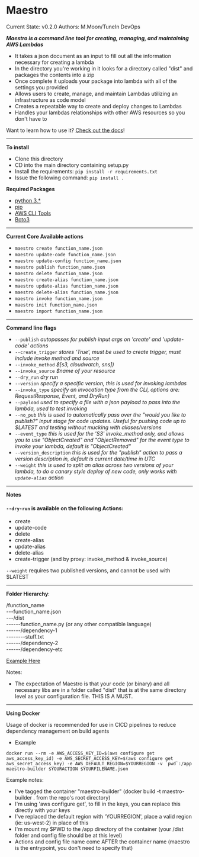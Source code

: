 # Maestro

Current State: v0.2.0
Authors: M.Moon/TuneIn DevOps

***Maestro is a command line tool for creating, managing, and maintaining AWS Lambdas***  
- It takes a json document as an input to fill out all the information necessary for creating a lambda  
- In the directory you're working in it looks for a directory called "dist" and packages the contents into a zip  
- Once complete it uploads your package into lambda with all of the settings you provided  
- Allows users to create, manage, and maintain Lambdas utilizing an infrastructure as code model
- Creates a repeatable way to create and deploy changes to Lambdas  
- Handles your lambdas relationships with other AWS resources so you don't have to

Want to learn how to use it? [Check out the docs](https://github.com/tunein/Maestro/tree/development/docs)!  

---

**To install**  
- Clone this directory  
- CD into the main directory containing setup.py  
- Install the requirements: `pip install -r requirements.txt`  
- Issue the following command: `pip install .`  

**Required Packages**  
- [python 3.*](https://www.python.org/downloads/)
- [pip](https://pip.pypa.io/en/stable/installing/)
- [AWS CLI Tools](https://docs.aws.amazon.com/cli/latest/userguide/installing.html)  
- [Boto3](http://boto3.readthedocs.io/en/latest/guide/quickstart.html)

---

**Current Core Available actions**  
- `maestro create function_name.json`  
- `maestro update-code function_name.json`  
- `maestro update-config function_name.json`  
- `maestro publish function_name.json`  
- `maestro delete function_name.json`  
- `maestro create-alias function_name.json`  
- `maestro update-alias function_name.json`  
- `maestro delete-alias function_name.json`  
- `maestro invoke function_name.json`  
- `maestro init function_name.json`
- `maestro import function_name.json`

---

**Command line flags**  
- `--publish` *autopasses for publish input args on 'create' and 'update-code' actions*  
- `--create_trigger` *stores 'True', must be used to create trigger, must include invoke method and source*  
- `--invoke_method` *$[s3, cloudwatch, sns])*  
- `--invoke_source` *$name of your resource*  
- `--dry_run` *dry run*  
- `--version` *specify a specific version, this is used for invoking lambdas*  
- `--invoke_type` *specify an invocation type from the CLI, options are: RequestResponse, Event, and DryRun)*  
- `--payload` *used to specify a file with a json payload to pass into the lambda, used to test invoking*  
- `--no_pub` *this is used to automatically pass over the "would you like to publish?" input stage for code updates. Useful for pushing code up to $LATEST and testing without mucking with aliases/versions*  
- `--event_type` *this is used for the 'S3' invoke_method only, and allows you to use "ObjectCreated" and "ObjectRemoved" for the event type to invoke your lambda, default is "ObjectCreated"*  
- `--version_description` *this is used for the "publish" action to pass a version description in, default is current date/time in UTC*  
- `--weight` *this is used to split an alias across two versions of your lambda, to do a canary style deploy of new code, only works with `update-alias` action*

---
**Notes**  

#### `--dry-run` is available on the following Actions:
- create  
- update-code  
- delete  
- create-alias  
- update-alias  
- delete-alias  
- create-trigger (and by proxy: invoke_method & invoke_source)  

`--weight` requires two published versions, and cannot be used with $LATEST  

---

**Folder Hierarchy**:  

/function_name  
---function_name.json  
---/dist  
------function_name.py (or any other compatible language)  
------/dependency-1  
--------stuff.txt  
------/dependency-2  
------/dependency-etc  

[Example Here](https://github.com/MoonMoon1919/Maestro/tree/develop/example)

Notes:  
- The expectation of Maestro is that your code (or binary) and all necessary libs are in a folder called "dist" that is at the same directory level as your configuration file. THIS IS A MUST.

---  

**Using Docker**

Usage of docker is recommended for use in CICD pipelines to reduce dependency management on build agents  

- Example  

```docker run --rm -e AWS_ACCESS_KEY_ID=$(aws configure get aws_access_key_id) -e AWS_SECRET_ACCESS_KEY=$(aws configure get aws_secret_access_key) -e AWS_DEFAULT_REGION=$YOURREGION -v `pwd`:/app maestro-builder $YOURACTION $YOURFILENAME.json```   

Example notes:  
- I've tagged the container "maestro-builder" (docker build -t maestro-builder . from the repo's root directory)  
- I'm using 'aws configure get', to fill in the keys, you can replace this directly with your keys  
- I've replaced the default region with 'YOURREGION', place a valid region (ie: us-west-2) in place of this  
- I'm mount my $PWD to the /app directory of the container (your /dist folder and config file should be at this level)  
- Actions and config file name come AFTER the container name (maestro is the entrypoint, you don't need to specify that)  
